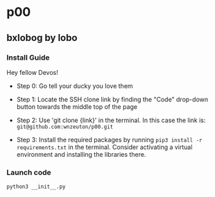 # p00
## bxlobog by lobo
### Install Guide
Hey fellow Devos!

- Step 0: Go tell your ducky you love them

- Step 1: Locate the SSH clone link by finding the "Code" drop-down button towards the middle top of the page

- Step 2: Use 'git clone {link}' in the terminal. In this case the link is: ```git@github.com:wnzeuton/p00.git```

- Step 3: Install the required packages by running ```pip3 install -r requirements.txt``` in the terminal. Consider activating a virtual environment and installing the libraries there.

### Launch code
```
python3 __init__.py
```
